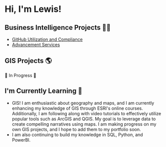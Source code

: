 <h1>Hi, I'm Lewis!</h1>

<h2>Business Intelligence Projects 👨‍💻</h2>

  - [GitHub Utilization and Compliance](https://github.com/lewisdecarolis19/GithubUtilizationMetrics/tree/main)
  - [Advancement Services](https://github.com/lewisdecarolis19/AdvancementServicesVisualizations)
<!--
  - [Cyberquery Project 1](https://github.com/joshmadakor1/4chan-Image-Analysis-Middleware-C964) <b><i>(Potentially NSFW)</b></i>
  - [Inventory Label CQ](https://github.com/joshmadakor1/Sentinel-Lab)
  - [PV User Allocation CQ](https://github.com/joshmadakor1/Sentinel-Lab)
  - [QlikView Project and Load Script](https://github.com/joshmadakor1/Jwipe.PowerShell)
  - [Form if possible?](https://github.com/joshmadakor1/AD_PS)
  - [PE?](https://github.com/joshmadakor1/PowerShell-Integrity-FIM)
  - [PowerAutomate for Reference Guide](https://github.com/joshmadakor1/EncrypterPOC)
  - [Something to Show Project Management or Collaboration](https://github.com/joshmadakor1/EncrypterPOC)
-->


<h2>GIS Projects 🌎</h2>

 🚧 In Progress 🚧
  

<h2>I'm Currently Learning 🌱</h2>

- GIS!  I am enthusiastic about geography and maps, and I am currently enhancing my knowledge of GIS through ESRI's online courses.  Additionally, I am following along with video tutorials to effectively utilize popular tools such as ArcGIS and QGIS.  My goal is to leverage data to create compelling narratives using maps.  I am making progress on my own GIS projects, and I hope to add them to my portfolio soon.
- I am also continuing to build my knowledge in SQL, Python, and PowerBI.


<!--
<h2>📺 Project Explanations</h2>

[How to get into Cybersecurity Starting From Zero](https://www.youtube.com/watch?v=a83ASGn_V_s)


<h2> 🤳 Connect with me:</h2>

[<img align="left" alt="JoshMadakor | YouTube" width="22px" src="https://cdn.jsdelivr.net/npm/simple-icons@v3/icons/youtube.svg" />][youtube]
[<img align="left" alt="JoshMadakor | LinkedIn" width="22px" src="https://cdn.jsdelivr.net/npm/simple-icons@v3/icons/linkedin.svg" />][linkedin]


- 🔭 I’m currently working on ...
- 🌱 I’m currently learning ...
- 👯 I’m looking to collaborate on ...
- 🤔 I’m looking for help with ...
- 💬 Ask me about ...
- 📫 How to reach me: ...
- 😄 Pronouns: ...
- ⚡ Fun fact: ...
-->
